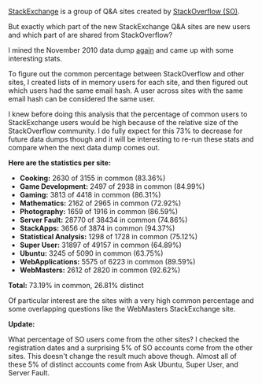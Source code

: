 [StackExchange][1] is a group of Q&A sites created by [StackOverflow (SO)][2].

But exactly which part of the new StackExchange Q&A sites are new users and which part of are shared from StackOverflow?
  
I mined the November 2010 data dump [again][3] and came up with some interesting stats. 

To figure out the common percentage between StackOverflow and other sites, I created lists of in memory users for each site, and then figured out which users had the same email hash.  A user across sites with the same email hash can be considered the same user.

I knew before doing this analysis that the percentage of common users to StackExchange users would be high because of the relative size of the StackOverflow community.  I do fully expect for this 73% to decrease for future data dumps though and it will be interesting to re-run these stats and compare when the next data dump comes out. 

**Here are the statistics per site:**

- **Cooking:** 2630 of 3155 in common (83.36%)
- **Game Development:** 2497 of 2938 in common (84.99%)
- **Gaming:** 3813 of 4418 in common (86.31%)
- **Mathematics:** 2162 of 2965 in common (72.92%)
- **Photography:** 1659 of 1916 in common (86.59%)
- **Server Fault:** 28770 of 38434 in common (74.86%)
- **StackApps:** 3656 of 3874 in common (94.37%)
- **Statistical Analysis:** 1298 of 1728 in common (75.12%)
- **Super User:** 31897 of 49157 in common (64.89%)
- **Ubuntu:** 3245 of 5090 in common (63.75%)
- **WebApplications:** 5575 of 6223 in common (89.59%)
- **WebMasters:** 2612 of 2820 in common (92.62%)

**Total:** 73.19% in common, 26.81% distinct

Of particular interest are the sites with a very high common percentage and some overlapping questions like the WebMasters StackExchange site.  

**Update:**

What percentage of SO users come from the other sites? I checked the registration dates and a surprising 5% of SO accounts come from the other sites.  This doesn't change the result much above though.  Almost all of these 5% of distinct accounts come from Ask Ubuntu, Super User, and Server Fault.


[1]: http://stackexchange.com/
[2]: http://stackoverflow.com/about
[3]: http://www.brianbondy.com/blog/id/105/twitter-accounts-for-all-stackoverflow-users-by-reputation
